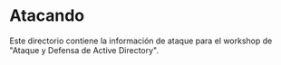 # Atacando

Este directorio contiene la información de ataque para el workshop de "Ataque y Defensa de Active Directory".